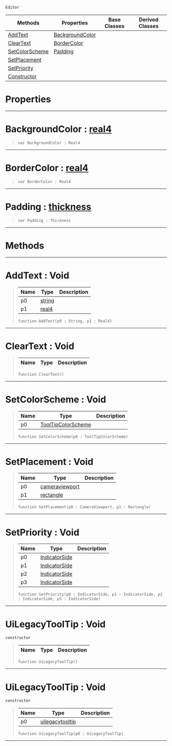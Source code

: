  `Editor`

|Methods|Properties|Base Classes|Derived Classes|
|---|---|---|---|
|[ AddText](https://github.com/ZilchEngine/ZilchDocs/blob/master/code_reference/class_reference/uilegacytooltip.md#addtext-void)|[ BackgroundColor](https://github.com/ZilchEngine/ZilchDocs/blob/master/code_reference/class_reference/uilegacytooltip.md#backgroundcolor-zilch-eng)| | |
|[ ClearText](https://github.com/ZilchEngine/ZilchDocs/blob/master/code_reference/class_reference/uilegacytooltip.md#cleartext-void)|[ BorderColor](https://github.com/ZilchEngine/ZilchDocs/blob/master/code_reference/class_reference/uilegacytooltip.md#bordercolor-zilch-engine)| | |
|[ SetColorScheme](https://github.com/ZilchEngine/ZilchDocs/blob/master/code_reference/class_reference/uilegacytooltip.md#setcolorscheme-void)|[ Padding](https://github.com/ZilchEngine/ZilchDocs/blob/master/code_reference/class_reference/uilegacytooltip.md#padding-zilch-engine-docu)| | |
|[ SetPlacement](https://github.com/ZilchEngine/ZilchDocs/blob/master/code_reference/class_reference/uilegacytooltip.md#setplacement-void)| | | |
|[ SetPriority](https://github.com/ZilchEngine/ZilchDocs/blob/master/code_reference/class_reference/uilegacytooltip.md#setpriority-void)| | | |
|[ Constructor](https://github.com/ZilchEngine/ZilchDocs/blob/master/code_reference/class_reference/uilegacytooltip.md#uilegacytooltip-void)| | | |


 #  Properties


---  
 #  BackgroundColor : [real4](https://github.com/ZilchEngine/ZilchDocs/blob/master/code_reference/nada_base_types/real4.md)

> 
> ``` lang=cpp, name=Nada
> var BackgroundColor : Real4


---  
 #  BorderColor : [real4](https://github.com/ZilchEngine/ZilchDocs/blob/master/code_reference/nada_base_types/real4.md)

> 
> ``` lang=cpp, name=Nada
> var BorderColor : Real4


---  
 #  Padding : [thickness](https://github.com/ZilchEngine/ZilchDocs/blob/master/code_reference/class_reference/thickness.md)

> 
> ``` lang=cpp, name=Nada
> var Padding : Thickness


---  
 #  Methods


---  
 #  AddText : Void

> 
> |Name|Type|Description|
> |---|---|---|
> |p0|[string](https://github.com/ZilchEngine/ZilchDocs/blob/master/code_reference/nada_base_types/string.md)| |
> |p1|[real4](https://github.com/ZilchEngine/ZilchDocs/blob/master/code_reference/nada_base_types/real4.md)| |
> ``` lang=cpp, name=Nada
> function AddText(p0 : String, p1 : Real4)
> ``` 


---  
 #  ClearText : Void

> 
> |Name|Type|Description|
> |---|---|---|
> ``` lang=cpp, name=Nada
> function ClearText()
> ``` 


---  
 #  SetColorScheme : Void

> 
> |Name|Type|Description|
> |---|---|---|
> |p0|[ToolTipColorScheme](https://github.com/ZilchEngine/ZilchDocs/blob/master/code_reference/enum_reference.md#tooltipcolorscheme)| |
> ``` lang=cpp, name=Nada
> function SetColorScheme(p0 : ToolTipColorScheme)
> ``` 


---  
 #  SetPlacement : Void

> 
> |Name|Type|Description|
> |---|---|---|
> |p0|[cameraviewport](https://github.com/ZilchEngine/ZilchDocs/blob/master/code_reference/class_reference/cameraviewport.md)| |
> |p1|[rectangle](https://github.com/ZilchEngine/ZilchDocs/blob/master/code_reference/class_reference/rectangle.md)| |
> ``` lang=cpp, name=Nada
> function SetPlacement(p0 : CameraViewport, p1 : Rectangle)
> ``` 


---  
 #  SetPriority : Void

> 
> |Name|Type|Description|
> |---|---|---|
> |p0|[IndicatorSide](https://github.com/ZilchEngine/ZilchDocs/blob/master/code_reference/enum_reference.md#indicatorside)| |
> |p1|[IndicatorSide](https://github.com/ZilchEngine/ZilchDocs/blob/master/code_reference/enum_reference.md#indicatorside)| |
> |p2|[IndicatorSide](https://github.com/ZilchEngine/ZilchDocs/blob/master/code_reference/enum_reference.md#indicatorside)| |
> |p3|[IndicatorSide](https://github.com/ZilchEngine/ZilchDocs/blob/master/code_reference/enum_reference.md#indicatorside)| |
> ``` lang=cpp, name=Nada
> function SetPriority(p0 : IndicatorSide, p1 : IndicatorSide, p2 : IndicatorSide, p3 : IndicatorSide)
> ``` 


---  
 #  UiLegacyToolTip : Void

 `constructor`

> 
> |Name|Type|Description|
> |---|---|---|
> ``` lang=cpp, name=Nada
> function UiLegacyToolTip()
> ``` 


---  
 #  UiLegacyToolTip : Void

 `constructor`

> 
> |Name|Type|Description|
> |---|---|---|
> |p0|[uilegacytooltip](https://github.com/ZilchEngine/ZilchDocs/blob/master/code_reference/class_reference/uilegacytooltip.md)| |
> ``` lang=cpp, name=Nada
> function UiLegacyToolTip(p0 : UiLegacyToolTip)
> ``` 


---  
 

 